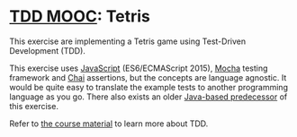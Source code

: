 # [TDD MOOC](https://tdd.mooc.fi): Tetris

This exercise are implementing a Tetris game using Test-Driven Development (TDD).

This exercise uses [JavaScript](https://developer.mozilla.org/en-US/docs/Web/JavaScript) (ES6/ECMAScript 2015),
[Mocha](https://mochajs.org/) testing framework and [Chai](https://www.chaijs.com/)
assertions, but the concepts are language agnostic. It would be quite easy to translate the example tests to another
programming language as you go. There also exists an
older [Java-based predecessor](https://github.com/luontola/tdd-tetris-tutorial) of this exercise.

Refer to [the course material](https://tdd.mooc.fi) to learn more about TDD.

